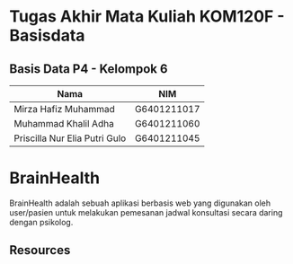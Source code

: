 # Tugas Akhir Mata Kuliah KOM120F - Basisdata

## Basis Data P4 - Kelompok 6

| Nama | NIM |
| -------------------------- |:-------------:|
| Mirza Hafiz Muhammad | G6401211017 |
| Muhammad Khalil Adha | G6401211060 |
| Priscilla Nur Elia Putri Gulo | G6401211045 |

# BrainHealth

BrainHealth adalah sebuah aplikasi berbasis web yang digunakan oleh user/pasien untuk melakukan pemesanan jadwal konsultasi secara daring dengan psikolog.<br />

## Resources
